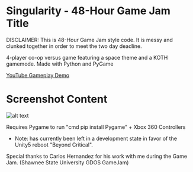 # Singularity - 48-Hour Game Jam Title

DISCLAIMER: This is 48-Hour Game Jam style code. It is messy and clunked together in order to meet the two day deadline.

4-player co-op versus game featuring a space theme and a KOTH gamemode. Made with Python and PyGame

[YouTube Gameplay Demo](https://youtu.be/vtN9hDAGOEE)

# Screenshot Content
![alt text](https://raw.githubusercontent.com/DaltonFox/Singularity/master/GitContent/Image_menu.png)

Requires Pygame to run "cmd pip install Pygame" + Xbox 360 Controllers
- Note: has currently been left in a development state in favor of the Unity5 reboot "Beyond Critical".

Special thanks to Carlos Hernandez for his work with me during the Game Jam. (Shawnee State University GDOS GameJam)
